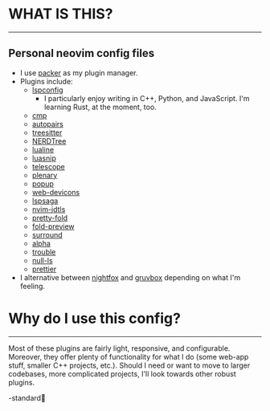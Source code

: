 # WHAT IS THIS?

---

## Personal neovim config files

- I use [packer](https://github.com/wbthomason/packer.nvim) as my plugin manager.
- Plugins include:
  - [lspconfig](https://github.com/neovim/nvim-lspconfig)
    - I particularly enjoy writing in C++, Python, and JavaScript. I'm learning Rust, at the moment, too.
  - [cmp](https://github.com/hrsh7th/cmp-nvim-lsp)
  - [autopairs](https://github.com/windwp/nvim-autopairs)
  - [treesitter](https://github.com/nvim-treesitter/nvim-treesitter)
  - [NERDTree](https://github.com/preservim/nerdtree)
  - [lualine](https://github.com/nvim-lualine/lualine.nvim)
  - [luasnip](https://github.com/L3MON4D3/LuaSnip)
  - [telescope](https://github.com/nvim-telescope/telescope.nvim)
  - [plenary](https://github.com/nvim-lua/plenary.nvim)
  - [popup](https://github.com/nvim-lua/popup.nvim)
  - [web-devicons](https://github.com/kyazdani42/nvim-web-devicons)
  - [lspsaga](https://github.com/glepnir/lspsaga.nvim)
  - [nvim-jdtls](https://github.com/mfussenegger/nvim-jdtls)
  - [pretty-fold](https://github.com/anuvyklack/pretty-fold.nvim)
  - [fold-preview](https://github.com/anuvyklack/fold-preview.nvim)
  - [surround](https://github.com/tpope/vim-surround)
  - [alpha](https://github.com/goolord/alpha-nvim)
  - [trouble](https://github.com/folke/trouble.nvim)
  - [null-ls](https://github.com/jose-elias-alvarez/null-ls.nvim)
  - [prettier](https://github.com/MunifTanjim/prettier.nvim)
- I alternative between [nightfox](https://github.com/EdenEast/nightfox.nvim) and [gruvbox](https://github.com/morhetz/gruvbox) depending on what I'm feeling.

# Why do I use this config?

---

Most of these plugins are fairly light, responsive, and configurable. Moreover, they offer plenty of functionality for what I do (some web-app stuff, smaller C++ projects, etc.). Should I need or want to move to larger codebases, more complicated projects, I'll look towards other robust plugins.

-standard:robot:
